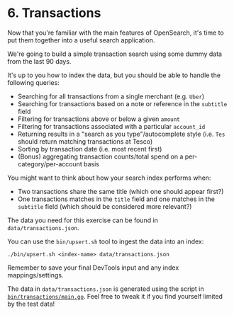 # 6. Transactions

Now that you're familiar with the main features of OpenSearch, it's time to put them together into a useful search application.

We're going to build a simple transaction search using some dummy data from the last 90 days.

It's up to you how to index the data, but you should be able to handle the following queries:

* Searching for all transactions from a single merchant (e.g. `Uber`)
* Searching for transactions based on a note or reference in the `subtitle` field
* Filtering for transactions above or below a given `amount`
* Filtering for transactions associated with a particular `account_id`
* Returning results in a "search as you type"/autocomplete style (i.e. `Tes` should return matching transactions at Tesco)
* Sorting by transaction date (i.e. most recent first)
* (Bonus) aggregating transaction counts/total spend on a per-category/per-account basis

You might want to think about how your search index performs when:

* Two transactions share the same title (which one should appear first?)
* One transactions matches in the `title` field and one matches in the `subtitle` field (which should be considered more relevant?)

The data you need for this exercise can be found in `data/transactions.json`.

You can use the `bin/upsert.sh` tool to ingest the data into an index:

```
./bin/upsert.sh <index-name> data/transactions.json
```

Remember to save your final DevTools input and any index mappings/settings. 

The data in `data/transactions.json` is generated using the script in [`bin/transactions/main.go`](../bin/transactions/main.go). Feel free to tweak it if you find yourself limited by the test data!